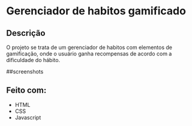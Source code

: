 # Gerenciador de habitos gamificado



## Descrição 

O projeto se trata de um gerenciador de habitos com elementos de gamificação, onde o usuário ganha recompensas de acordo com a dificuldade do hábito.

##screenshots









## Feito com:
* HTML  
* CSS
* Javascript



  
